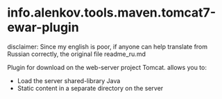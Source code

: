 info.alenkov.tools.maven.tomcat7-ewar-plugin
============================================

disclaimer: Since my english is poor, if anyone can help translate from Russian correctly, the original file readme_ru.md

Plugin for download on the web-server project Tomcat.
allows you to:
* Load the server shared-library Java
* Static content in a separate directory on the server